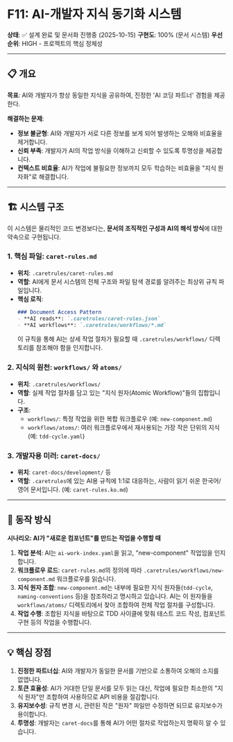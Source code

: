 # F11: AI-개발자 지식 동기화 시스템

**상태**: ✅ 설계 완료 및 문서화 진행중 (2025-10-15)
**구현도**: 100% (문서 시스템)
**우선순위**: HIGH - 프로젝트의 핵심 정체성

---

## 📋 개요

**목표**: AI와 개발자가 항상 동일한 지식을 공유하여, 진정한 'AI 코딩 파트너' 경험을 제공한다.

**해결하는 문제**:
- **정보 불균형**: AI와 개발자가 서로 다른 정보를 보게 되어 발생하는 오해와 비효율을 제거합니다.
- **신뢰 부족**: 개발자가 AI의 작업 방식을 이해하고 신뢰할 수 있도록 투명성을 제공합니다.
- **컨텍스트 비효율**: AI가 작업에 불필요한 정보까지 모두 학습하는 비효율을 "지식 원자화"로 해결합니다.

---

## 🏗️ 시스템 구조

이 시스템은 물리적인 코드 변경보다는, **문서의 조직적인 구성과 AI의 해석 방식**에 대한 약속으로 구현됩니다.

### 1. 핵심 파일: `caret-rules.md`
- **위치**: `.caretrules/caret-rules.md`
- **역할**: AI에게 문서 시스템의 전체 구조와 파일 탐색 경로를 알려주는 최상위 규칙 파일입니다.
- **핵심 로직**:
  ```markdown
  ### Document Access Pattern
  - **AI reads**: `.caretrules/caret-rules.json`
  - **AI workflows**: `.caretrules/workflows/*.md`
  ```
  이 규칙을 통해 AI는 상세 작업 절차가 필요할 때 `.caretrules/workflows/` 디렉토리를 참조해야 함을 인지합니다.

### 2. 지식의 원천: `workflows/` 와 `atoms/`
- **위치**: `.caretrules/workflows/`
- **역할**: 실제 작업 절차를 담고 있는 "지식 원자(Atomic Workflow)"들의 집합입니다.
- **구조**:
  - `workflows/`: 특정 작업을 위한 복합 워크플로우 (예: `new-component.md`)
  - `workflows/atoms/`: 여러 워크플로우에서 재사용되는 가장 작은 단위의 지식 (예: `tdd-cycle.yaml`)

### 3. 개발자용 미러: `caret-docs/`
- **위치**: `caret-docs/development/` 등
- **역할**: `.caretrules`에 있는 AI용 규칙에 1:1로 대응하는, 사람이 읽기 쉬운 한국어/영어 문서입니다. (예: `caret-rules.ko.md`)

---

## 🔄 동작 방식

**시나리오: AI가 "새로운 컴포넌트"를 만드는 작업을 수행할 때**

1. **작업 분석**: AI는 `ai-work-index.yaml`을 읽고, "new-component" 작업임을 인지합니다.
2. **워크플로우 로드**: `caret-rules.md`의 정의에 따라 `.caretrules/workflows/new-component.md` 워크플로우를 읽습니다.
3. **지식 원자 조합**: `new-component.md`는 내부에 필요한 지식 원자들(`tdd-cycle`, `naming-conventions` 등)을 참조하라고 명시하고 있습니다. AI는 이 원자들을 `workflows/atoms/` 디렉토리에서 찾아 조합하여 전체 작업 절차를 구성합니다.
4. **작업 수행**: 조합된 지식을 바탕으로 TDD 사이클에 맞춰 테스트 코드 작성, 컴포넌트 구현 등의 작업을 수행합니다.

---

## 💡 핵심 장점

1. **진정한 파트너십**: AI와 개발자가 동일한 문서를 기반으로 소통하여 오해의 소지를 없앱니다.
2. **토큰 효율성**: AI가 거대한 단일 문서를 모두 읽는 대신, 작업에 필요한 최소한의 "지식 원자"만 조합하여 사용하므로 API 비용을 절감합니다.
3. **유지보수성**: 규칙 변경 시, 관련된 작은 "원자" 파일만 수정하면 되므로 유지보수가 용이합니다.
4. **투명성**: 개발자는 `caret-docs`를 통해 AI가 어떤 절차로 작업하는지 명확히 알 수 있습니다.

